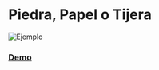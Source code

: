 # Piedra, Papel o Tijera
![Ejemplo](https://i.imgur.com/v3nfRUX.gif)

### [Demo](piedrapapeltijera.netlify.com)
